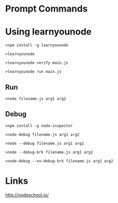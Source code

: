 # Prompt Commands

# Using learnyounode

```
>npm install -g learnyounode

>learnyounode

>learnyounode verify main.js

>learnyounode run main.js
```

## Run

```
>node filename.js arg1 arg2
```

## Debug

```
>npm install -g node-inspector

>node-debug filename.js arg1 arg2

>node --debug filename.js arg1 arg2

>node --debug-brk filename.js arg1 arg2

>node-debug --no-debug-brk filename.js arg1 arg2
```

# Links

http://nodeschool.io/